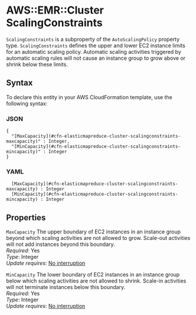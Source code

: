 # AWS::EMR::Cluster ScalingConstraints<a name="aws-properties-elasticmapreduce-cluster-scalingconstraints"></a>

`ScalingConstraints` is a subproperty of the `AutoScalingPolicy` property type\. `ScalingConstraints` defines the upper and lower EC2 instance limits for an automatic scaling policy\. Automatic scaling activities triggered by automatic scaling rules will not cause an instance group to grow above or shrink below these limits\.

## Syntax<a name="aws-properties-elasticmapreduce-cluster-scalingconstraints-syntax"></a>

To declare this entity in your AWS CloudFormation template, use the following syntax:

### JSON<a name="aws-properties-elasticmapreduce-cluster-scalingconstraints-syntax.json"></a>

```
{
  "[MaxCapacity](#cfn-elasticmapreduce-cluster-scalingconstraints-maxcapacity)" : Integer,
  "[MinCapacity](#cfn-elasticmapreduce-cluster-scalingconstraints-mincapacity)" : Integer
}
```

### YAML<a name="aws-properties-elasticmapreduce-cluster-scalingconstraints-syntax.yaml"></a>

```
﻿  [MaxCapacity](#cfn-elasticmapreduce-cluster-scalingconstraints-maxcapacity) : Integer
﻿  [MinCapacity](#cfn-elasticmapreduce-cluster-scalingconstraints-mincapacity) : Integer
```

## Properties<a name="aws-properties-elasticmapreduce-cluster-scalingconstraints-properties"></a>

`MaxCapacity`  <a name="cfn-elasticmapreduce-cluster-scalingconstraints-maxcapacity"></a>
The upper boundary of EC2 instances in an instance group beyond which scaling activities are not allowed to grow\. Scale\-out activities will not add instances beyond this boundary\.  
*Required*: Yes  
*Type*: Integer  
*Update requires*: [No interruption](https://docs.aws.amazon.com/AWSCloudFormation/latest/UserGuide/using-cfn-updating-stacks-update-behaviors.html#update-no-interrupt)

`MinCapacity`  <a name="cfn-elasticmapreduce-cluster-scalingconstraints-mincapacity"></a>
The lower boundary of EC2 instances in an instance group below which scaling activities are not allowed to shrink\. Scale\-in activities will not terminate instances below this boundary\.  
*Required*: Yes  
*Type*: Integer  
*Update requires*: [No interruption](https://docs.aws.amazon.com/AWSCloudFormation/latest/UserGuide/using-cfn-updating-stacks-update-behaviors.html#update-no-interrupt)
